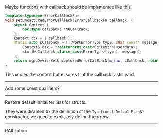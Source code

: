 Maybe functions with callback should be implemented like this:

```C++
template<typename ErrorCallbackFn>
void setUncapturedErrorCallback(ErrorCallbackFn callback) {
	struct Context {
		decltype(callback) theCallback;
	};
	Context ctx = { callback };
	static auto cCallback = [](WGPUErrorType type, char const* message, void* userdata) -> void {
		Context& ctx = *reinterpret_cast<Context*>(userdata);
		ctx.theCallback(static_cast<ErrorType>(type), message);
	};
	return wgpuDeviceSetUncapturedErrorCallback(m_raw, cCallback, reinterpret_cast<void*>(&ctx));
}
```

This copies the context but ensures that the callback is still valid.

---

Add some const qualifiers?

---

Restore default initializer lists for structs.

They were disabled by the definition of the `Type(const DefaultFlag&)` constructor, we need to explicitely define them now.

---

RAII option
